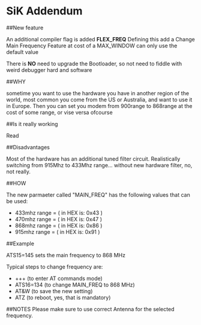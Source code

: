 SiK Addendum
=====
##New feature

An additional compiler flag is added **FLEX_FREQ** Defining this add a Change Main Frequency Feature at cost of a MAX_WINDOW can only use the default value

There is **NO** need to upgrade the Bootloader, so not need to fiddle with weird debugger hard and software

##WHY

sometime you want to use the hardware you have in another region of the world, most common you come from the US or Australia, and want to use it in Europe.
Then you can set you modem from 900range to 868range at the cost of some range, or vise versa ofcourse

##Is it really working

Read

##Disadvantages

Most of the hardware has an additional tuned filter circuit. Realistically switching from  915Mhz to 433Mhz range... without new hardware filter, no, not really.

##HOW

The new parmaeter called "MAIN_FREQ" has the  following values that can be used:

 - 433mhz range	=       ( in HEX is: 0x43 )
 - 470mhz range	=       ( in HEX is: 0x47 )
 - 868mhz range	=       ( in HEX is: 0x86 )
 - 915mhz range	=       ( in HEX is: 0x91 )
 
##Example 

 ATS15=145 sets the main frequency to 868 MHz
				
Typical steps to change frequency are:

 - +++          (to enter AT commands mode)
 - ATS16=134    (to change MAIN_FREQ to 868 MHz)
 - AT&W	        (to save the new setting)
 - ATZ			(to reboot, yes, that is mandatory)
 
##NOTES
Please make sure to use correct Antenna for the selected frequency.
 



